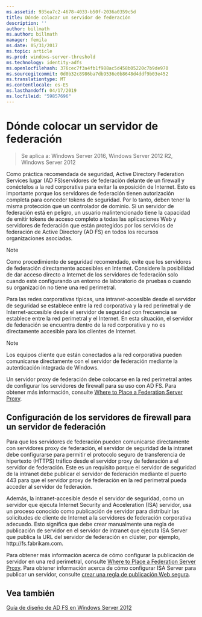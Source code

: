 ```yaml
---
ms.assetid: 935ea7c2-4678-4033-b50f-2036a0359c5d
title: Dónde colocar un servidor de federación
description: ''
author: billmath
ms.author: billmath
manager: femila
ms.date: 05/31/2017
ms.topic: article
ms.prod: windows-server-threshold
ms.technology: identity-adfs
ms.openlocfilehash: 376cec7f3a4fb1f988ac5d458b05220c7b9de970
ms.sourcegitcommit: 0d0b32c8986ba7db9536e0b8648d4ddf9b03e452
ms.translationtype: MT
ms.contentlocale: es-ES
ms.lasthandoff: 04/17/2019
ms.locfileid: "59857696"
---
```

# <a name="where-to-place-a-federation-server"></a>Dónde colocar un servidor de federación

>Se aplica a: Windows Server 2016, Windows Server 2012 R2, Windows Server 2012

Como práctica recomendada de seguridad, Active Directory Federation Services lugar \(AD FS\)servidores de federación delante de un firewall y conéctelos a la red corporativa para evitar la exposición de Internet. Esto es importante porque los servidores de federación tienen autorización completa para conceder tokens de seguridad. Por lo tanto, deben tener la misma protección que un controlador de dominio. Si un servidor de federación está en peligro, un usuario malintencionado tiene la capacidad de emitir tokens de acceso completo a todas las aplicaciones Web y servidores de federación que están protegidos por los servicios de federación de Active Directory \(AD FS\) en todos los recursos organizaciones asociadas.  
  
> [!NOTE]  
> Como procedimiento de seguridad recomendado, evite que los servidores de federación directamente accesibles en Internet. Considere la posibilidad de dar acceso directo a Internet de los servidores de federación solo cuando esté configurando un entorno de laboratorio de pruebas o cuando su organización no tiene una red perimetral.  
  
Para las redes corporativas típicas, una intranet\-accesible desde el servidor de seguridad se establece entre la red corporativa y la red perimetral y de Internet\-accesible desde el servidor de seguridad con frecuencia se establece entre la red perimetral y el Internet. En esta situación, el servidor de federación se encuentra dentro de la red corporativa y no es directamente accesible para los clientes de Internet.  
  
> [!NOTE]  
> Los equipos cliente que están conectados a la red corporativa pueden comunicarse directamente con el servidor de federación mediante la autenticación integrada de Windows.  
  
Un servidor proxy de federación debe colocarse en la red perimetral antes de configurar los servidores de firewall para su uso con AD FS. Para obtener más información, consulte [Where to Place a Federation Server Proxy](Where-to-Place-a-Federation-Server-Proxy.md).  
  
## <a name="configuring-your-firewall-servers-for-a-federation-server"></a>Configuración de los servidores de firewall para un servidor de federación  
Para que los servidores de federación pueden comunicarse directamente con servidores proxy de federación, el servidor de seguridad de la intranet debe configurarse para permitir el protocolo seguro de transferencia de hipertexto \(HTTPS\) tráfico desde el servidor proxy de federación a el servidor de federación. Este es un requisito porque el servidor de seguridad de la intranet debe publicar el servidor de federación mediante el puerto 443 para que el servidor proxy de federación en la red perimetral pueda acceder al servidor de federación.  
  
Además, la intranet\-accesible desde el servidor de seguridad, como un servidor que ejecuta Internet Security and Acceleration \(ISA\) servidor, usa un proceso conocido como publicación de servidor para distribuir las solicitudes de cliente de Internet a la servidores de federación corporativa adecuado. Esto significa que debe crear manualmente una regla de publicación de servidor en el servidor de intranet que ejecuta ISA Server que publica la URL del servidor de federación en clúster, por ejemplo, http:\/\/fs.fabrikam.com.  
  
Para obtener más información acerca de cómo configurar la publicación de servidor en una red perimetral, consulte [Where to Place a Federation Server Proxy](Where-to-Place-a-Federation-Server-Proxy.md). Para obtener información acerca de cómo configurar ISA Server para publicar un servidor, consulte [crear una regla de publicación Web segura](https://go.microsoft.com/fwlink/?LinkId=75182).  
  
## <a name="see-also"></a>Vea también
[Guía de diseño de AD FS en Windows Server 2012](AD-FS-Design-Guide-in-Windows-Server-2012.md)
